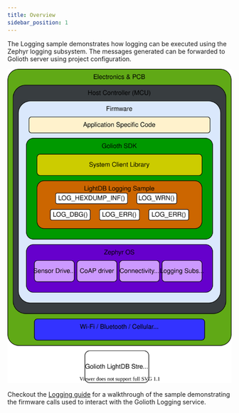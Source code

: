```yaml
---
title: Overview
sidebar_position: 1
---
```


The Logging sample demonstrates how logging can be executed using the Zephyr logging subsystem.  The messages generated can be forwarded to Golioth server using project configuration.

![Console](../assets/logging-svg-a4.svg)

Checkout the [Logging guide](https://docs.golioth.io/cloud/services/logging/) for a walkthrough of the sample demonstrating the firmware calls used to interact with the Golioth Logging service.
